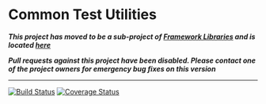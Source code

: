# Common Test Utilities

_**This project has moved to be a sub-project of [Framework Libraries](https://github.com/CJSCommonPlatform/framework-libraries) and is located [here](https://github.com/CJSCommonPlatform/framework-libraries/blob/master/framework-utilities/test-utils/README.md)**_

_**Pull requests against this project have been disabled. Please contact one of the project owners for emergency bug fixes on this version**_

---

[![Build Status](https://travis-ci.org/CJSCommonPlatform/test-utils.svg?branch=master)](https://travis-ci.org/CJSCommonPlatform/test-utils) [![Coverage Status](https://coveralls.io/repos/github/CJSCommonPlatform/test-utils/badge.svg?branch=master)](https://coveralls.io/github/CJSCommonPlatform/test-utils?branch=master)

